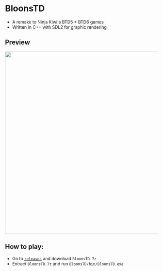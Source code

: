 # BloonsTD
* A remake to Ninja Kiwi's BTD5 + BTD6 games
* Written in C++ with SDL2 for graphic rendering
## Preview
<img src="/assets/preview.gif?raw=true" width="600px">

## How to play:
* Go to [`releases`] and download `BloonsTD.7z`
* Extract `BloonsTD.7z` and run `BloonsTD/bin/BloonsTD.exe`

[`releases`]: <https://github.com/idomoz/BloonsTD/releases>

